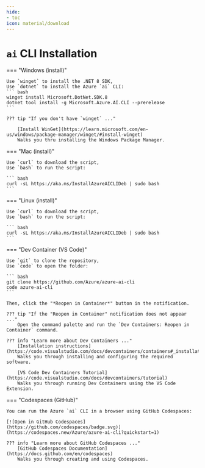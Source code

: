 ```yaml
---
hide:
- toc
icon: material/download
---
```


# `ai` CLI Installation

=== "Windows (install)"

    Use `winget` to install the .NET 8 SDK,  
    Use `dotnet` to install the Azure `ai` CLI:  
    ``` bash
    winget install Microsoft.DotNet.SDK.8
    dotnet tool install -g Microsoft.Azure.AI.CLI --prerelease
    ```

    ??? tip "If you don't have `winget` ..."

        [Install WinGet](https://learn.microsoft.com/en-us/windows/package-manager/winget/#install-winget)  
        Walks you thru installing the Windows Package Manager.

=== "Mac (install)"

    Use `curl` to download the script,  
    Use `bash` to run the script:  

    ``` bash
    curl -sL https://aka.ms/InstallAzureAICLIDeb | sudo bash
    ```

=== "Linux (install)"

    Use `curl` to download the script,  
    Use `bash` to run the script:  

    ``` bash
    curl -sL https://aka.ms/InstallAzureAICLIDeb | sudo bash
    ```

=== "Dev Container (VS Code)"

    Use `git` to clone the repository,  
    Use `code` to open the folder:  

    ``` bash
    git clone https://github.com/Azure/azure-ai-cli
    code azure-ai-cli
    ```

    Then, click the "*Reopen in Container*" button in the notification.

    ??? tip "If the "Reopen in Container" notification does not appear ..."
        Open the command palette and run the `Dev Containers: Reopen in Container` command.

    ??? info "Learn more about Dev Containers ..."
        [Installation instructions](https://code.visualstudio.com/docs/devcontainers/containers#_installation)  
        Walks you through installing and configuring the required software.

        [VS Code Dev Containers Tutorial](https://code.visualstudio.com/docs/devcontainers/tutorial)  
        Walks you through running Dev Containers using the VS Code Extension.

=== "Codespaces (GitHub)"

    You can run the Azure `ai` CLI in a browser using GitHub Codespaces:

    [![Open in GitHub Codespaces](https://github.com/codespaces/badge.svg)](https://codespaces.new/Azure/azure-ai-cli?quickstart=1)

    ??? info "Learn more about GitHub Codespaces ..."
        [GitHub Codespaces Documentation](https://docs.github.com/en/codespaces)  
        Walks you through creating and using Codespaces.